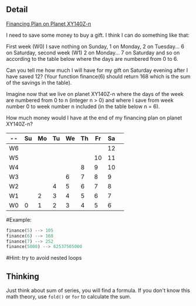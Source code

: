 ## Detail

[Financing Plan on Planet XY140Z-n](https://www.codewars.com/kata/financing-plan-on-planet-xy140z-n/train/rust)

I need to save some money to buy a gift. I think I can do something like that:

First week (W0) I save nothing on Sunday, 1 on Monday, 2 on Tuesday... 6 on Saturday, second week (W1) 2 on Monday... 7 on Saturday and so on according to the table below where the days are numbered from 0 to 6.

Can you tell me how much I will have for my gift on Saturday evening after I have saved 12? (Your function finance(6) should return 168 which is the sum of the savings in the table). 

Imagine now that we live on planet XY140Z-n where the days of the week are numbered from 0 to n (integer n > 0) and where I save from week number 0 to week number n included (in the table below n = 6).

How much money would I have at the end of my financing plan on planet XY140Z-n?

| --   | Su   | Mo   | Tu   | We   | Th   | Fr   | Sa   |      |
| ---- | ---- | ---- | ---- | ---- | ---- | ---- | ---- | ---- |
| W6   |      |      |      |      |      |      | 12   |      |
| W5   |      |      |      |      |      | 10   | 11   |      |
| W4   |      |      |      |      | 8    | 9    | 10   |      |
| W3   |      |      |      | 6    | 7    | 8    | 9    |      |
| W2   |      |      | 4    | 5    | 6    | 7    | 8    |      |
| W1   |      | 2    | 3    | 4    | 5    | 6    | 7    |      |
| W0   | 0    | 1    | 2    | 3    | 4    | 5    | 6    |      |

\#Example:

```rust
finance(5) --> 105
finance(6) --> 168
finance(7) --> 252
finance(5000) --> 62537505000
```

\#Hint: try to avoid nested loops

## Thinking

Just think about sum of series, you will find a formula. If you don't know this math theory, use `fold()` or `for` to calculate the sum.